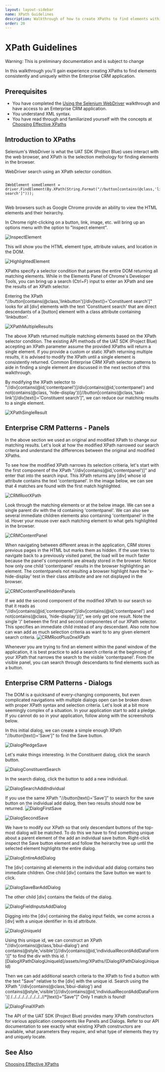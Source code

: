 ```yaml
---
layout: layout-sidebar
name: XPath Guidelines
description: Walkthrough of how to create XPaths to find elements within the Enterprise CRM application.
order: 20
---
```


# XPath Guidelines

<p class="alert alert-warning">Warning: This is preliminary documentation and is subject to change</p>

In this walkthrough you'll gain experience creating XPaths to find elements consistently and uniquely within the Enterprise CRM application.

## Prerequisites

* You have completed the [Using the Selenium WebDriver]({{stache.config.blue_walkthroughs_201_selenium}}) walkthrough and have access to an Enterprise CRM application.
* You understand XML syntax.
* You have read through and familiarized yourself with the concepts at [Choosing Effective XPaths](http://www.toolsqa.com/selenium-webdriver/choosing-effective-xpath/)

## Introduction to XPaths

Selenium's WebDriver is what the UAT SDK (Project Blue) uses interact with the web browser, and XPath is the selection methology for finding elements in the browser.

<div class="codeSnippetContainerTabs"><div class="codeSnippetContainerTabSingle">WebDriver search using an XPath selector condition.</div></div><pre><code class="language-csharp">
IWebElement someElement = driver.FindElement(By.XPath(String.Format("//button[contains(@class,'linkbutton')]/div[text()='Constituent search']")));
</code>
</pre>

Web browsers such as Google Chrome provide an ability to view the HTML elements and their heirarchy.

In Chrome right-clicking on a button, link, image, etc. will bring up an options menu with the option to "Inspect element".

![InspectElement](/assets/img/XPaths/InspectElement.PNG)  

This will show you the HTML element type, attribute values, and location in the DOM.

![HighlightedElement](/assets/img/XPaths/HighlightedElement.PNG)  

XPaths specify a selector condition that parses the entire DOM returning all matching elements. While in the Elements Panel of Chrome's Developer Tools, you can bring up a search (Ctrl+F) input to enter an XPath and see the results of an XPath selector.

Entering the XPath "//button[contains(@class,'linkbutton')]/div[text()='Constituent search']" looks for all [div] elements with the text 'Constituent search' that are direct descendants of a [button] element with a class attribute containing 'linkbutton'.

![XPathMultipleResults](/assets/img/XPaths/XPathMultipleResults.PNG)

The above XPath returned multiple matching elements based on the XPath selector condition. The existing API methods of the UAT SDK (Project Blue) accepting an XPath parameter assume the provided XPaths will return a single element. If you provide a custom or static XPath returning multiple results, it is advised to modify the XPath until a single element is consistently returned. Common Enterprise CRM XPath selector patterns to aide in finding a single element are discussed in the next section of this walkthrough.

By modifying the XPath selector to "//div[contains(@id,'contentpanel')]/div[contains(@id,'contentpanel') and not(contains(@class, 'hide-display'))]//button[contains(@class,'task-link')]/div[text()='Constituent search']", we can reduce our matching results to a single element.

![XPathSingleResult](/assets/img/XPaths/XPathSingleResult.PNG)

## Enterprise CRM Patterns - Panels

In the above section we used an original and modified XPath to change our matching results. Let's look at how the modified XPath narrowed our search criteria and understand the differences between the original and modified XPaths.

To see how the modified XPath narrows its selection critieria, let's start with the first component of the XPath "//div[contains(@id,'contentpanel')]" and enter that into the search input. This XPath returns any [div] whose id attribute contains the text 'contentpanel'. In the image below, we can see that 4 matches are found with the first match highlighted.

![CRMRootXPath](/assets/img/XPaths/CRMRootXPath.PNG)  

Look through the matching elements or at the below image. We can see a single parent div with the id containing 'contentpanel'. We can also see several immediate children elements also containing 'contentpanel' in the id. Hover your mouse over each matching element to what gets highlighted in the browser.

![CRMContentPanel](/assets/img/XPaths/CRMContentPanel.PNG)  

When navigating between different areas in the application, CRM stores previous pages in the HTML but marks them as hidden. If the user tries to navigate back to a previously visited panel, the load will be much faster because the panel's components are already stored in the browser. Notice how only one child 'contentpanel' results in the browser highlighting an element. The contentpanels not resulting a browser highlight have the 'x-hide-display' test in their class attribute and are not displayed in the browser.

![CRMContentPanelHiddenPanels](/assets/img/XPaths/CRMContentPanelHiddenPanels.PNG)

If we add the second component of the modified XPath to our search so that it reads as "//div[contains(@id,'contentpanel')]/div[contains(@id,'contentpanel') and not(contains(@class, 'hide-display'))]", we only get one result. Note the single '/' between the first and second componentes of our XPath selector. This specifies an immediate child instead of any descendant. Also note how can wan add as much selection criteria as want to to any given element search criteria.
![CRMRootPlusOneXPath](/assets/img/XPaths/CRMRootPlusOneXPath.PNG)  

Whenever you are trying to find an element within the panel window of the application, it is best practice to add a search criteria at the beginning of your XPath that narrows the search to the visible 'contentpanel'. From the visible panel, you can search through descendants to find elements such as a button.

## Enterprise CRM Patterns - Dialogs

The DOM is a quicksand of every-changing components, but even complicated navigations with multiple dialogs open can be broken down with proper XPath syntax and selection criteria. Let's look at a bit more seemingly complex of a situation. In your application start to add a pledge. If you cannot do so in your application, follow along with the screenshots below.

In this initial dialog, we can create a simple enough XPath "//button[text()='Save']" to find the Save button.

![DialogPledgeSave](/assets/img/XPaths/DialogPledgeSave.PNG)  

Let's make things interesting. In the Constituent dialog, click the search button.

![DialogConstituentSearch](/assets/img/XPaths/DialogConstituentSearch.PNG)  

In the search dialog, click the button to add a new individual.

![DialogSearchAddIndividual](/assets/img/XPaths/DialogSearchAddIndividual.PNG)  

If you use the same XPath "//button[text()='Save']" to search for the save button on the individual add dialog, then two results should now be returned.
![DialogFirstSave](/assets/img/XPaths/DialogFirstSave.PNG)  

![DialogSecondSave](/assets/img/XPaths/DialogSecondSave.PNG)  

We have to modify our XPath so that only descendant buttons of the top-most dialog will be matched. To do this we have to find something unique about a parent element of the add an individual save button. Right-click inspect the Save button element and follow the heirarchy tree up until the selected element highlights the entire dialog.

![DialogEntireAddDialog](/assets/img/XPaths/DialogEntireAddDialog.PNG)  

The [div] containing all elements in the individual add dialog contains two immediate children. One child [div] contains the Save button we want to click.

![DialogSaveBarAddDialog](/assets/img/XPaths/DialogSaveBarAddDialog.PNG)  

The other child [div] contains the fields of the dialog.

![DialogFieldInputsAddDialog](/assets/img/XPaths/DialogFieldInputsAddDialog.PNG)  

Digging into the [div] containing the dialog input fields, we come across a [div] with a unique identifier in its id attribute.

![DialogUniqueId](/assets/img/XPaths/DialogUniqueId.PNG)  

Using this unique id, we can construct an XPath "//div[contains(@class,'bbui-dialog') and contains(@style,'visible')]//div[contains(@id,'individualRecordAddDataForm')]" to find the div with this id.
![DialogXPathDialogUniqueId]/assets/img/XPaths/(DialogXPathDialogUniqueId)  

Then we can add additional search criteria to the XPath to find a button with the text "Save" relative to the [div] with the unique id. Search using the XPath "//div[contains(@class,'bbui-dialog') and contains(@style,'visible')]//div[contains(@id,'individualRecordAddDataForm')] /../../../../../../../..//*[text()="Save"]" Only 1 match is found!

![DialogFinalXPath](/assets/img/XPaths/DialogFinalXPath.PNG)  

The API of the UAT SDK (Project Blue) provides many XPath constructors for various application components like Panels and Dialogs. Refer to our API documentation to see exactly what existing XPath constructors are available, what parameters they require, and what type of elements they try and uniquely locate.

## See Also

[Choosing Effective XPaths](http://www.toolsqa.com/selenium-webdriver/choosing-effective-xpath/)  


